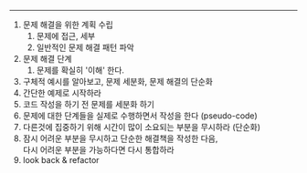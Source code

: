 ---

1. 문제 해결을 위한 계획 수립
    1. 문제에 접근, 세부
    2. 일반적인 문제 해결 패턴 파악
2. 문제 해결 단계
    1. 문제를 확실히 '이해' 한다.
3. 구체적 예시를 알아보고, 문제 세분화, 문제 해결의 단순화
4. 간단한 예제로 시작하라
5. 코드 작성을 하기 전 문제를 세분화 하기
6. 문제에 대한 단계들을 실제로 수행하면서 작성을 한다 (pseudo-code)
7. 다른것에 집중하기 위해 시간이 많이 소요되는 부분을 무시하라 (단순화)
8. 잠시 어려운 부분을 무시하고 단순한 해결책을 작성한 다음,  
    다시 어려운 부분을 가능하다면 다시 통합하라
9. look back & refactor